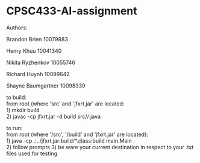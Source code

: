 # CPSC433-AI-assignment
Authors:

Brandon Brien      10079883

Henry Khuu 		     10041340

Nikita Ryzhenkov   10055746

Richard Huynh      10099642

Shayne Baumgartner 10098339


to build:  
from root (where 'src' and 'jfxrt.jar' are located:  
	1) mkdir build   
	2) javac -cp jfxrt.jar -d build src/*/*.java  
	

to run:  
from root (where '/src', '/build' and 'jfxrt.jar' are located):  
	1) java -cp .:../jfxrt.jar:build/*.class:build main.Main   
	2) follow prompts
	3) be ware your current destination in respect to your .txt files used for testing
